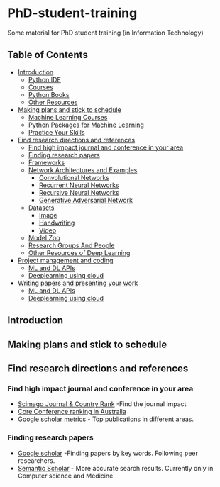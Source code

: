 # PhD-student-training
Some material for PhD student training (in Information Technology)

## Table of Contents
- [Introduction](#introduction)
  - [Python IDE](#python-ide)
  - [Courses](#courses)
  - [Python Books](#python-books)
  - [Other Resources](#other-resources)
- [Making plans and stick to schedule](#making-plans-and-stick-to-schedule)
  - [Machine Learning Courses](#machine-learning-courses)
  - [Python Packages for Machine Learning](#python-packages-for-machine-learning)
  - [Practice Your Skills](#pratice-your-skills)
- [Find research directions and references](#find-research-directions-and-references)
  - [Find high impact journal and conference in your area](#dp-books)
  - [Finding research papers](#finding-research-papers)
  - [Frameworks](#frameworks)
  - [Network Architectures and Examples](#network-architectures-and-examples)
    - [Convolutional Networks](#convolutional-networks)
    - [Recurrent Neural Networks](#recurrent-neural-networks)
    - [Recursive Neural Networks](#recursive-neural-networks)
    - [Generative Adversarial Network](#generative-adversarial-network)
  - [Datasets](#datasets)
    - [Image](#image)
    - [Handwriting](#handwriting)
    - [Video](#video)
  - [Model Zoo](#model-zoo)
  - [Research Groups And People](#research-groups-and-people)
  - [Other Resources of Deep Learning](#other-resources-of-deep-learning)
- [Project management and coding](#using-commercial-cloud-computing-platforms)
  - [ML and DL APIs](#ml-and-dl-apis)
  - [Deeplearning using cloud](#deeplearning-using-cloud)
- [Writing papers and presenting your work](#using-commercial-cloud-computing-platforms)
  - [ML and DL APIs](#ml-and-dl-apis)
  - [Deeplearning using cloud](#deeplearning-using-cloud)
## Introduction

## Making plans and stick to schedule

## Find research directions and references

### Find high impact journal and conference in your area
* [Scimago Journal & Country Rank](https://www.scimagojr.com/index.php) -Find the journal impact
* [Core Conference ranking in Australia](http://portal.core.edu.au/conf-ranks/)
* [Google scholar metrics](https://scholar.ghttps://www.scimagojr.com/index.phpoogle.com/citations?view_op=metrics_intro&hl=en) - Top publications in different areas.

### Finding research papers
* [Google scholar](https://scholar.google.com/schhp?hl=en) -Finding papers by key words. Following peer researchers.
* [Semantic Scholar](https://www.semanticscholar.org/) - More accurate search results. Currently only in Computer science and Medicine.
